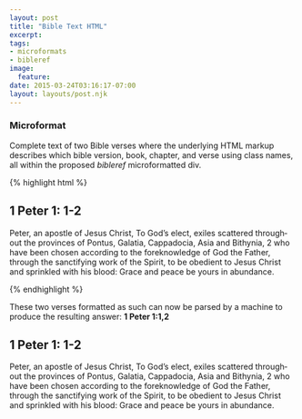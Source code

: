 ```yaml
---
layout: post
title: "Bible Text HTML"
excerpt:
tags:
- microformats
- bibleref
image:
  feature:
date: 2015-03-24T03:16:17-07:00
layout: layouts/post.njk
---
```


### Microformat

Complete text of two Bible verses where the underlying HTML markup describes which bible version, book, chapter, and verse using class names, all within the proposed _bibleref_ microformatted div.

{% highlight html %}
<div class="esv bibleref" lang="en">
<h2><span class="book">1 Peter</span>
	<span class="chapter">1</span>:
	<span class="verse">1-2</span>
</h2>

<p class="1 2">Peter, an apostle of Jesus Christ, To God’s elect, exiles scattered throughout the provinces of Pontus, Galatia, Cappadocia, Asia and Bithynia, 2 who have been chosen according to the foreknowledge of God the Father, through the sanctifying work of the Spirit, to be obedient to Jesus Christ and sprinkled with his blood: Grace and peace be yours in abundance.</p>
</div>
{% endhighlight %}

These two verses formatted as such can now be parsed by a machine to produce the resulting answer: **1 Peter 1:1,2**


<div class="esv bibleref" lang="en">
<h2><span class="book">1 Peter</span>
	<span class="chapter">1</span>:
	<span class="verse">1-2</span>
</h2>

<p class="1 2">Peter, an apostle of Jesus Christ, To God’s elect, exiles scattered throughout the provinces of Pontus, Galatia, Cappadocia, Asia and Bithynia, 2 who have been chosen according to the foreknowledge of God the Father, through the sanctifying work of the Spirit, to be obedient to Jesus Christ and sprinkled with his blood: Grace and peace be yours in abundance.</p>
</div>
